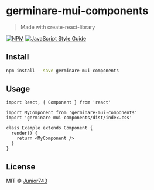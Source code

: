 # germinare-mui-components

> Made with create-react-library

[![NPM](https://img.shields.io/npm/v/germinare-mui-components.svg)](https://www.npmjs.com/package/germinare-mui-components) [![JavaScript Style Guide](https://img.shields.io/badge/code_style-standard-brightgreen.svg)](https://standardjs.com)

## Install

```bash
npm install --save germinare-mui-components
```

## Usage

```tsx
import React, { Component } from 'react'

import MyComponent from 'germinare-mui-components'
import 'germinare-mui-components/dist/index.css'

class Example extends Component {
  render() {
    return <MyComponent />
  }
}
```

## License

MIT © [Junior743](https://github.com/Junior743)
